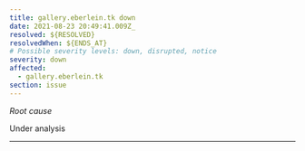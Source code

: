 ```yaml
---
title: gallery.eberlein.tk down
date: 2021-08-23 20:49:41.009Z_
resolved: ${RESOLVED}
resolvedWhen: ${ENDS_AT}
# Possible severity levels: down, disrupted, notice
severity: down
affected:
  - gallery.eberlein.tk
section: issue
---
```


*Root cause*

Under analysis

---


